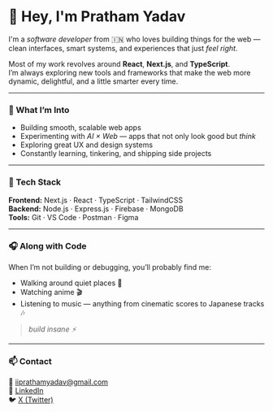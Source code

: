 # 👋 Hey, I'm Pratham Yadav

I'm a *software developer* from 🇮🇳 who loves building things for the web — clean interfaces, smart systems, and experiences that just *feel right.*

Most of my work revolves around **React**, **Next.js**, and **TypeScript**.  
I’m always exploring new tools and frameworks that make the web more dynamic, delightful, and a little smarter every time.

---

### 🧠 What I’m Into
- Building smooth, scalable web apps  
- Experimenting with *AI × Web* — apps that not only look good but *think*  
- Exploring great UX and design systems  
- Constantly learning, tinkering, and shipping side projects  

---

### 🧩 Tech Stack
**Frontend:** Next.js · React · TypeScript · TailwindCSS  
**Backend:** Node.js · Express.js · Firebase · MongoDB  
**Tools:** Git · VS Code · Postman · Figma  

---

### 🎧 Along with Code
When I’m not building or debugging, you’ll probably find me:  
- Walking around quiet places 🌿  
- Watching anime 🎬  
- Listening to music — anything from cinematic scores to Japanese tracks 🎶  

> *build insane ⚡*

---

### 📫 Contact
📧 [iiprathamyadav@gmail.com](mailto:iiprathamyadav@gmail.com)  
💼 [LinkedIn](http://www.linkedin.com/in/prathamyadavv)  
🐦 [X (Twitter)](https://x.com/insanekrishnaa)

